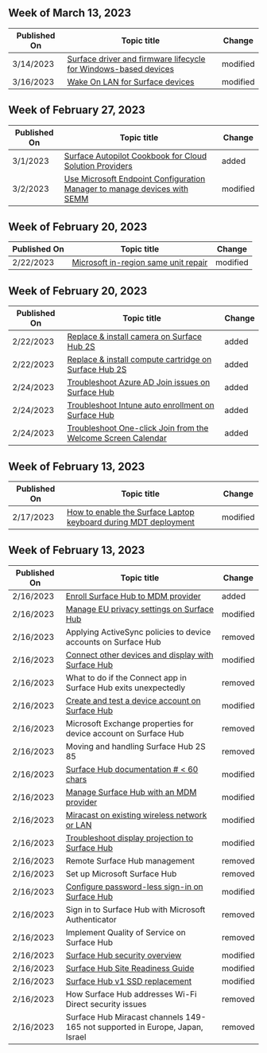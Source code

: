 <!-- This file is generated automatically each week. Changes made to this file will be overwritten.-->



## Week of March 13, 2023


| Published On |Topic title | Change |
|------|------------|--------|
| 3/14/2023 | [Surface driver and firmware lifecycle for Windows-based devices](/surface/surface-driver-firmware-lifecycle-support) | modified |
| 3/16/2023 | [Wake On LAN for Surface devices](/surface/wake-on-lan-for-surface-devices) | modified |


## Week of February 27, 2023


| Published On |Topic title | Change |
|------|------------|--------|
| 3/1/2023 | [Surface Autopilot Cookbook for Cloud Solution Providers](/surface/surface-autopilot-cookbook) | added |
| 3/2/2023 | [Use Microsoft Endpoint Configuration Manager to manage devices with SEMM](/surface/use-system-center-configuration-manager-to-manage-devices-with-semm) | modified |


## Week of February 20, 2023


| Published On |Topic title | Change |
|------|------------|--------|
| 2/22/2023 | [Microsoft in-region same unit repair](/surface/microsoft-in-region-same-unit-repair) | modified |


## Week of February 20, 2023


| Published On |Topic title | Change |
|------|------------|--------|
| 2/22/2023 | [Replace & install camera on Surface Hub 2S](/surface-hub/surface-hub-2s-replace-camera) | added |
| 2/22/2023 | [Replace & install compute cartridge on Surface Hub 2S](/surface-hub/surface-hub-2s-replace-cartridge) | added |
| 2/24/2023 | [Troubleshoot Azure AD Join issues on Surface Hub](/surface-hub/troubleshoot-azure-ad-join-on-surface-hub) | added |
| 2/24/2023 | [Troubleshoot Intune auto enrollment on Surface Hub](/surface-hub/troubleshoot-intune-auto-enrollment-on-surface-hub) | added |
| 2/24/2023 | [Troubleshoot One-click Join from the Welcome Screen Calendar](/surface-hub/troubleshoot-one-click-join-from-welcome-screen-calendar) | added |


## Week of February 13, 2023


| Published On |Topic title | Change |
|------|------------|--------|
| 2/17/2023 | [How to enable the Surface Laptop keyboard during MDT deployment](/surface/enable-surface-keyboard-for-windows-pe-deployment) | modified |


## Week of February 13, 2023


| Published On |Topic title | Change |
|------|------------|--------|
| 2/16/2023 | [Enroll Surface Hub to MDM provider](/surface-hub/enroll-surface-hub-mdm) | added |
| 2/16/2023 | [Manage EU privacy settings on Surface Hub](/surface-hub/general-data-privacy-regulation-and-surface-hub) | modified |
| 2/16/2023 | Applying ActiveSync policies to device accounts on Surface Hub | removed |
| 2/16/2023 | [Connect other devices and display with Surface Hub](/surface-hub/connect-and-display-with-surface-hub) | modified |
| 2/16/2023 | What to do if the Connect app in Surface Hub exits unexpectedly | removed |
| 2/16/2023 | [Create and test a device account on Surface Hub](/surface-hub/create-and-test-a-device-account-surface-hub) | modified |
| 2/16/2023 | Microsoft Exchange properties for device account on Surface Hub | removed |
| 2/16/2023 | Moving and handling Surface Hub 2S 85 | removed |
| 2/16/2023 | [Surface Hub documentation # < 60 chars](/surface-hub/index) | modified |
| 2/16/2023 | [Manage Surface Hub with an MDM provider](/surface-hub/manage-settings-with-mdm-for-surface-hub) | modified |
| 2/16/2023 | [Miracast on existing wireless network or LAN](/surface-hub/miracast-over-infrastructure) | modified |
| 2/16/2023 | [Troubleshoot display projection to Surface Hub](/surface-hub/miracast-troubleshooting) | modified |
| 2/16/2023 | Remote Surface Hub management | removed |
| 2/16/2023 | Set up Microsoft Surface Hub | removed |
| 2/16/2023 | [Configure password-less sign-in on Surface Hub](/surface-hub/surface-hub-2s-phone-authenticate) | modified |
| 2/16/2023 | Sign in to Surface Hub with Microsoft Authenticator | removed |
| 2/16/2023 | Implement Quality of Service on Surface Hub | removed |
| 2/16/2023 | [Surface Hub security overview](/surface-hub/surface-hub-security) | modified |
| 2/16/2023 | [Surface Hub Site Readiness Guide](/surface-hub/surface-hub-site-readiness-guide) | modified |
| 2/16/2023 | [Surface Hub v1 SSD replacement](/surface-hub/surface-hub-ssd-replacement) | modified |
| 2/16/2023 | How Surface Hub addresses Wi-Fi Direct security issues | removed |
| 2/16/2023 | Surface Hub Miracast channels 149-165 not supported in Europe, Japan, Israel | removed |
